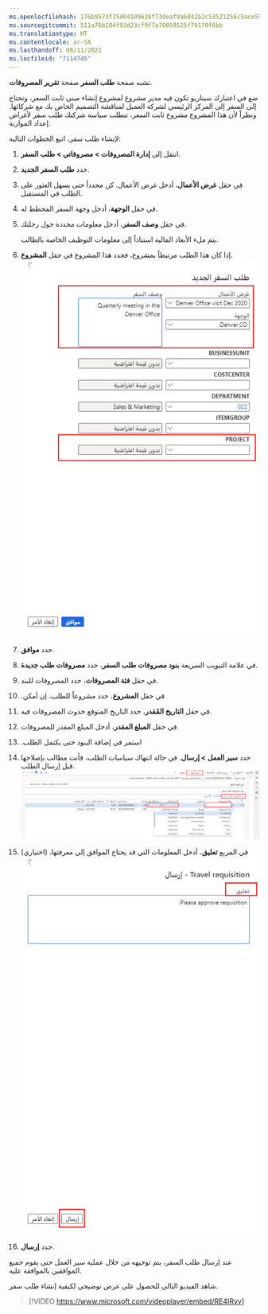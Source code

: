 ```yaml
---
ms.openlocfilehash: 176b9573f15d04109638f73deaf9a6d42b2c53521256c5ace5949c2c51876739
ms.sourcegitcommit: 511a76b204f93d23cf9f7a70059525f79170f6bb
ms.translationtype: HT
ms.contentlocale: ar-SA
ms.lasthandoff: 08/11/2021
ms.locfileid: "7114745"
---
```

تشبه صفحة **طلب السفر** صفحة **‏‏تقرير المصروفات**. 

ضع في اعتبارك سيناريو تكون فيه مدير مشروع لمشروع إنشاء مبنى ثابت السعر، وتحتاج إلى السفر إلى المركز الرئيسي لشركة العميل لمناقشة التصميم الخاص بك مع شركائها. ونظراً لأن هذا المشروع مشروع ثابت السعر، تتطلب سياسة شركتك طلب سفر لأغراض إعداد الموازنة.

لإنشاء طلب سفر، اتبع الخطوات التالية:

1.  انتقل إلى **إدارة المصروفات > مصروفاتي > طلب السفر**.
2.  حدد **طلب السفر الجديد**.
3.  في حقل **غرض الأعمال**، أدخل غرض الأعمال. كن محدداً حتى يسهل العثور على الطلب في المستقبل.
4.  في حقل **‏‏الوجهة**، أدخل وجهة السفر المخطط له.
5.  في حقل **وصف السفر**، أدخل معلومات محددة حول رحلتك.
    
    يتم ملء الأبعاد المالية استناداً إلى معلومات التوظيف الخاصة بالطالب.
    
6.  إذا كان هذا الطلب مرتبطاً بمشروع، فحدد هذا المشروع في حقل **المشروع**.
    ![لقطة شاشة لصفحة "طلب السفر الجديد".](../media/new-travel-requisition-ss.png)
8.  حدد **موافق**.
9.  في علامة التبويب السريعة **بنود مصروفات طلب السفر**، حدد **مصروفات طلب جديدة**.
10. في حقل **‏‏فئة المصروفات**، حدد المصروفات للبند.
11. في حقل **‬‏‫المشروع**، حدد مشروعاً للطلب، إن أمكن.
12. في حقل **التاريخ المُقدر**، حدد التاريخ المتوقع حدوث المصروفات فيه.
13. في حقل **المبلغ المقدر**، أدخل المبلغ المقدر للمصروفات.
14. استمر في إضافة ‏‫البنود حتى يكتمل الطلب.
15. حدد **سير العمل > ‏‏إرسال**. في حالة انتهاك سياسات الطلب، فأنت مطالب بإصلاحها قبل إرسال الطلب.
    [![لقطة شاشة لعلامة التبويب السريعة "بنود مصروفات طلب السفر".](../media/travel-requisition-lines-ss.png)](../media/travel-requisition-lines-ss.png#lightbox)
16. (اختياري) في المربع **تعليق**، أدخل المعلومات التي قد يحتاج ‏‫الموافق إلى معرفتها.
    ![لقطة شاشة لمربع "تعليق طلب السفر".](../media/travel-requisition-submit-ss.png)
17. حدد **إرسال**.

عند إرسال طلب السفر، يتم توجيهه من خلال عملية سير العمل حتى يقوم جميع الموافقين بالموافقة عليه.

شاهد الفيديو التالي للحصول على عرض توضيحي لكيفية إنشاء طلب سفر.
 > [!VIDEO https://www.microsoft.com/videoplayer/embed/RE4IRyv]

